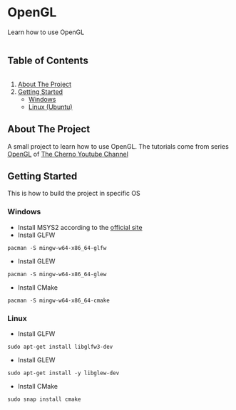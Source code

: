 # OpenGL
Learn how to use OpenGL
<!-- TABLE OF CONTENTS -->
<summary><h2 style="display: inline-block">Table of Contents</h2></summary>
<ol>
	<li>
    	<a href="#about-the-project">About The Project</a>
  	</li>
  	<li>
    	<a href="#getting-started">Getting Started</a>
		<ul>
        	<li><a href="#windows">Windows</a></li>
        	<li><a href="#linux">Linux (Ubuntu)</a></li>
      	</ul>
  	</li>
</ol>

<!-- ABOUT THE PROJECT -->
## About The Project
A small project to learn how to use OpenGL. The tutorials come from series
[OpenGL](https://www.youtube.com/watch?v=W3gAzLwfIP0&list=PLlrATfBNZ98foTJPJ_Ev03o2oq3-GGOS2&ab_channel=TheCherno) 
of [The Cherno Youtube Channel](https://www.youtube.com/user/TheChernoProject)

<!-- GETTING STARTED -->
## Getting Started
This is how to build the project in specific OS

### Windows
* Install MSYS2 according to the [official site](https://www.msys2.org/)
* Install GLFW
```console
pacman -S mingw-w64-x86_64-glfw
```
* Install GLEW
```console
pacman -S mingw-w64-x86_64-glew
```
* Install CMake
```console
pacman -S mingw-w64-x86_64-cmake
```
### Linux
* Install GLFW
```console
sudo apt-get install libglfw3-dev
```
* Install GLEW
```console
sudo apt-get install -y libglew-dev
```
* Install CMake
```console
sudo snap install cmake
```
